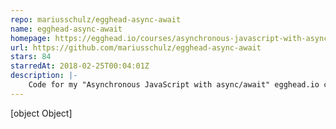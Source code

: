 ```yaml
---
repo: mariusschulz/egghead-async-await
name: egghead-async-await
homepage: https://egghead.io/courses/asynchronous-javascript-with-async-await
url: https://github.com/mariusschulz/egghead-async-await
stars: 84
starredAt: 2018-02-25T00:04:01Z
description: |-
    Code for my "Asynchronous JavaScript with async/await" egghead.io course.
---
```


[object Object]
